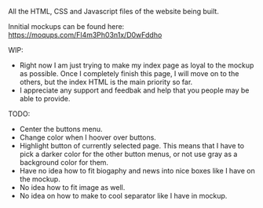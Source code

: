 All the HTML, CSS and Javascript files of the website being built.

Innitial mockups can be found here: https://moqups.com/Fl4m3Ph03n1x/D0wFddho

WIP:
 - Right now I am just trying to make my index page as loyal to the mockup as 
possible. Once I completely finish this page, I will move on to the others, but 
the index HTML is the main priority so far. 
 - I appreciate any support and feedbak and help that you people may be able to
provide.

TODO: 
 - Center the buttons menu.
 - Change color when I hoover over buttons.
 - Highlight button of currently selected page. This means that I have to pick a
darker color for the other button menus, or not use gray as a background color 
for them. 
 - Have no idea how to fit biogaphy and news into nice boxes like I have on the 
mockup. 
 - No idea how to fit image as well.
 - No idea on how to make to cool separator like I have in mockup.